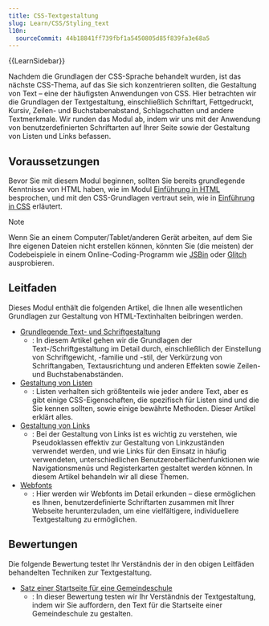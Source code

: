 ```yaml
---
title: CSS-Textgestaltung
slug: Learn/CSS/Styling_text
l10n:
  sourceCommit: 44b18841ff739fbf1a5450805d85f839fa3e68a5
---
```


{{LearnSidebar}}

Nachdem die Grundlagen der CSS-Sprache behandelt wurden, ist das nächste CSS-Thema, auf das Sie sich konzentrieren sollten, die Gestaltung von Text – eine der häufigsten Anwendungen von CSS. Hier betrachten wir die Grundlagen der Textgestaltung, einschließlich Schriftart, Fettgedruckt, Kursiv, Zeilen- und Buchstabenabstand, Schlagschatten und andere Textmerkmale. Wir runden das Modul ab, indem wir uns mit der Anwendung von benutzerdefinierten Schriftarten auf Ihrer Seite sowie der Gestaltung von Listen und Links befassen.

## Voraussetzungen

Bevor Sie mit diesem Modul beginnen, sollten Sie bereits grundlegende Kenntnisse von HTML haben, wie im Modul [Einführung in HTML](/de/docs/Learn/HTML/Introduction_to_HTML) besprochen, und mit den CSS-Grundlagen vertraut sein, wie in [Einführung in CSS](/de/docs/Learn/CSS/First_steps) erläutert.

> [!NOTE]
> Wenn Sie an einem Computer/Tablet/anderen Gerät arbeiten, auf dem Sie Ihre eigenen Dateien nicht erstellen können, könnten Sie (die meisten) der Codebeispiele in einem Online-Coding-Programm wie [JSBin](https://jsbin.com/) oder [Glitch](https://glitch.com/) ausprobieren.

## Leitfaden

Dieses Modul enthält die folgenden Artikel, die Ihnen alle wesentlichen Grundlagen zur Gestaltung von HTML-Textinhalten beibringen werden.

- [Grundlegende Text- und Schriftgestaltung](/de/docs/Learn/CSS/Styling_text/Fundamentals)
  - : In diesem Artikel gehen wir die Grundlagen der Text-/Schriftgestaltung im Detail durch, einschließlich der Einstellung von Schriftgewicht, -familie und -stil, der Verkürzung von Schriftangaben, Textausrichtung und anderen Effekten sowie Zeilen- und Buchstabenabständen.
- [Gestaltung von Listen](/de/docs/Learn/CSS/Styling_text/Styling_lists)
  - : Listen verhalten sich größtenteils wie jeder andere Text, aber es gibt einige CSS-Eigenschaften, die spezifisch für Listen sind und die Sie kennen sollten, sowie einige bewährte Methoden. Dieser Artikel erklärt alles.
- [Gestaltung von Links](/de/docs/Learn/CSS/Styling_text/Styling_links)
  - : Bei der Gestaltung von Links ist es wichtig zu verstehen, wie Pseudoklassen effektiv zur Gestaltung von Linkzuständen verwendet werden, und wie Links für den Einsatz in häufig verwendeten, unterschiedlichen Benutzeroberflächenfunktionen wie Navigationsmenüs und Registerkarten gestaltet werden können. In diesem Artikel behandeln wir all diese Themen.
- [Webfonts](/de/docs/Learn/CSS/Styling_text/Web_fonts)
  - : Hier werden wir Webfonts im Detail erkunden – diese ermöglichen es Ihnen, benutzerdefinierte Schriftarten zusammen mit Ihrer Webseite herunterzuladen, um eine vielfältigere, individuellere Textgestaltung zu ermöglichen.

## Bewertungen

Die folgende Bewertung testet Ihr Verständnis der in den obigen Leitfäden behandelten Techniken zur Textgestaltung.

- [Satz einer Startseite für eine Gemeindeschule](/de/docs/Learn/CSS/Styling_text/Typesetting_a_homepage)
  - : In dieser Bewertung testen wir Ihr Verständnis der Textgestaltung, indem wir Sie auffordern, den Text für die Startseite einer Gemeindeschule zu gestalten.
